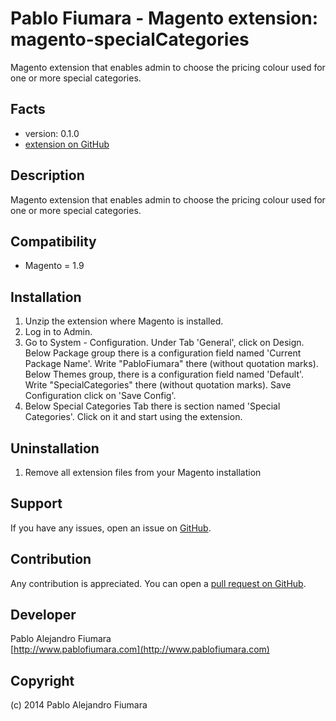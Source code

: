 Pablo Fiumara - Magento extension: magento-specialCategories
=====================
Magento extension that enables admin to choose the pricing colour used for one or more special categories.

Facts
-----
- version: 0.1.0
- [extension on GitHub](https://github.com/pablofiu/magento-specialCategories)

Description
-----------

Magento extension that enables admin to choose the pricing colour used for one or more special categories.

Compatibility
-------------
- Magento = 1.9

Installation
-------------------------
1. Unzip the extension where Magento is installed.
2. Log in to Admin.
3. Go to System - Configuration. Under Tab 'General', click on Design. Below Package group there is a configuration field named 'Current Package Name'. Write "PabloFiumara" there (without quotation marks). Below Themes group, there is a configuration field named 'Default'. Write "SpecialCategories" there (without quotation marks). Save Configuration click on 'Save Config'. 
4. Below Special Categories Tab there is section named 'Special Categories'. Click on it and start using the extension. 

Uninstallation
--------------
1. Remove all extension files from your Magento installation

Support
-------
If you have any issues, open an issue on [GitHub](https://github.com/pablofiu/magento-specialCategories/issues).

Contribution
------------
Any contribution is appreciated. You can open a [pull request on GitHub](https://help.github.com/articles/using-pull-requests).

Developer
---------
Pablo Alejandro Fiumara  
[http://www.pablofiumara.com](http://www.pablofiumara.com)  

Copyright
---------
(c) 2014 Pablo Alejandro Fiumara
